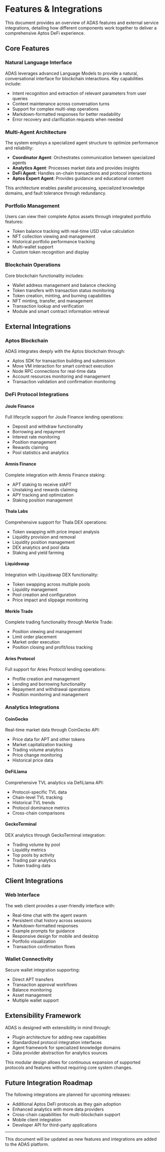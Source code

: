 # Features & Integrations

This document provides an overview of ADAS features and external service integrations, detailing how different components work together to deliver a comprehensive Aptos DeFi experience.

## Core Features

### Natural Language Interface

ADAS leverages advanced Language Models to provide a natural, conversational interface for blockchain interactions. Key capabilities include:

- Intent recognition and extraction of relevant parameters from user queries
- Context maintenance across conversation turns
- Support for complex multi-step operations
- Markdown-formatted responses for better readability
- Error recovery and clarification requests when needed

### Multi-Agent Architecture

The system employs a specialized agent structure to optimize performance and reliability:

- **Coordinator Agent**: Orchestrates communication between specialized agents
- **Analytics Agent**: Processes market data and provides insights
- **DeFi Agent**: Handles on-chain transactions and protocol interactions
- **Aptos Expert Agent**: Provides guidance and educational content

This architecture enables parallel processing, specialized knowledge domains, and fault tolerance through redundancy.

### Portfolio Management

Users can view their complete Aptos assets through integrated portfolio features:

- Token balance tracking with real-time USD value calculation
- NFT collection viewing and management
- Historical portfolio performance tracking
- Multi-wallet support
- Custom token recognition and display

### Blockchain Operations

Core blockchain functionality includes:

- Wallet address management and balance checking
- Token transfers with transaction status monitoring
- Token creation, minting, and burning capabilities
- NFT minting, transfer, and management
- Transaction lookup and verification
- Module and smart contract information retrieval

## External Integrations

### Aptos Blockchain

ADAS integrates deeply with the Aptos blockchain through:

- Aptos SDK for transaction building and submission
- Move VM interaction for smart contract execution
- Node RPC connections for real-time data
- Account resources monitoring and management
- Transaction validation and confirmation monitoring

### DeFi Protocol Integrations

#### Joule Finance

Full lifecycle support for Joule Finance lending operations:

- Deposit and withdraw functionality
- Borrowing and repayment
- Interest rate monitoring
- Position management
- Rewards claiming
- Pool statistics and analytics

#### Amnis Finance

Complete integration with Amnis Finance staking:

- APT staking to receive stAPT
- Unstaking and rewards claiming
- APY tracking and optimization
- Staking position management

#### Thala Labs

Comprehensive support for Thala DEX operations:

- Token swapping with price impact analysis
- Liquidity provision and removal
- Liquidity position management
- DEX analytics and pool data
- Staking and yield farming

#### Liquidswap

Integration with Liquidswap DEX functionality:

- Token swapping across multiple pools
- Liquidity management
- Pool creation and configuration
- Price impact and slippage monitoring

#### Merkle Trade

Complete trading functionality through Merkle Trade:

- Position viewing and management
- Limit order placement
- Market order execution
- Position closing and profit/loss tracking

#### Aries Protocol

Full support for Aries Protocol lending operations:

- Profile creation and management
- Lending and borrowing functionality
- Repayment and withdrawal operations
- Position monitoring and management

### Analytics Integrations

#### CoinGecko

Real-time market data through CoinGecko API:

- Price data for APT and other tokens
- Market capitalization tracking
- Trading volume analytics
- Price change monitoring
- Historical price data

#### DeFiLlama

Comprehensive TVL analytics via DefiLlama API:

- Protocol-specific TVL data
- Chain-level TVL tracking
- Historical TVL trends
- Protocol dominance metrics
- Cross-chain comparisons

#### GeckoTerminal

DEX analytics through GeckoTerminal integration:

- Trading volume by pool
- Liquidity metrics
- Top pools by activity
- Trading pair analytics
- Token trading data

## Client Integrations

### Web Interface

The web client provides a user-friendly interface with:

- Real-time chat with the agent swarm
- Persistent chat history across sessions
- Markdown-formatted responses
- Example prompts for guidance
- Responsive design for mobile and desktop
- Portfolio visualization
- Transaction confirmation flows

### Wallet Connectivity

Secure wallet integration supporting:

- Direct APT transfers
- Transaction approval workflows
- Balance monitoring
- Asset management
- Multiple wallet support

## Extensibility Framework

ADAS is designed with extensibility in mind through:

- Plugin architecture for adding new capabilities
- Standardized protocol integration interfaces
- Agent framework for specialized knowledge domains
- Data provider abstraction for analytics sources

This modular design allows for continuous expansion of supported protocols and features without requiring core system changes.

## Future Integration Roadmap

The following integrations are planned for upcoming releases:

- Additional Aptos DeFi protocols as they gain adoption
- Enhanced analytics with more data providers
- Cross-chain capabilities for multi-blockchain support
- Mobile client integration
- Developer API for third-party applications

---

This document will be updated as new features and integrations are added to the ADAS platform. 